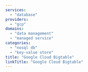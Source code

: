 ```yaml
---
services:
  - "database"
providers:
  - "gcp"
domains:
  - "data management"
  - "managed service"
categories:
  - "nosql db"
  - "key-value store"
title: "Google Cloud Bigtable"
linkTitle: "Google Cloud Bigtable"
---
```


